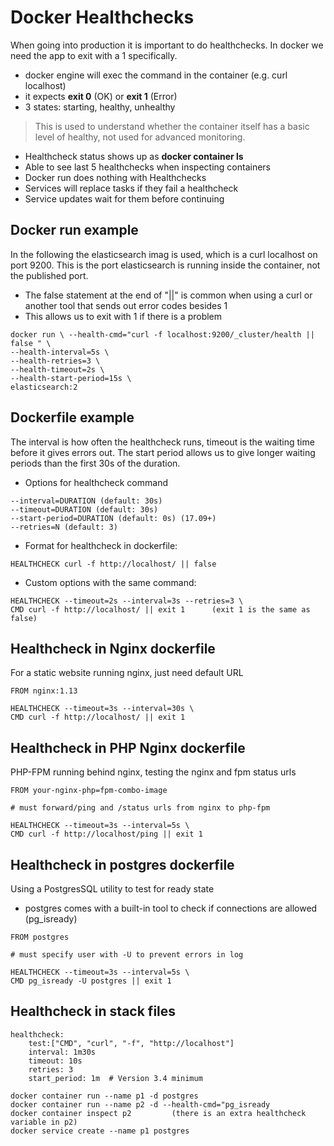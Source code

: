 # Docker Healthchecks

When going into production it is important to do healthchecks. In docker we need the app to exit with a 1 specifically.

- docker engine will exec the command in the container (e.g. curl localhost)
- it expects **exit 0** (OK) or **exit 1** (Error)
- 3 states: starting, healthy, unhealthy 

> This is used to understand whether the container itself has a basic level of healthy, not used for advanced monitoring.

- Healthcheck status shows up as **docker container ls**
- Able to see last 5 healthchecks when inspecting containers 
- Docker run does nothing with Healthchecks
- Services will replace tasks if they fail a healthcheck
- Service updates wait for them before continuing 

## Docker run example 

In the following the elasticsearch imag is used, which is a curl localhost on port 9200. This is the port elasticsearch is running inside the container, not the published port.

- The false statement at the end of "||" is common when using a curl or another tool that sends out error codes besides 1
- This allows us to exit with 1 if there is a problem

```
docker run \ --health-cmd="curl -f localhost:9200/_cluster/health || false " \
--health-interval=5s \
--health-retries=3 \
--health-timeout=2s \
--health-start-period=15s \
elasticsearch:2
```

## Dockerfile example 

The interval is how often the healthcheck runs, timeout is the waiting time before it gives errors out. The start period allows us 
to give longer waiting periods than the first 30s of the duration.

- Options for healthcheck command 

```
--interval=DURATION (default: 30s)
--timeout=DURATION (default: 30s)
--start-period=DURATION (default: 0s) (17.09+)
--retries=N (default: 3)
```

- Format for healthcheck in dockerfile:
```
HEALTHCHECK curl -f http://localhost/ || false 	
```

- Custom options with the same command: 
```
HEALTHCHECK --timeout=2s --interval=3s --retries=3 \ 
CMD curl -f http://localhost/ || exit 1 	 (exit 1 is the same as false)
```

## Healthcheck in Nginx dockerfile 

For a static website running nginx, just need default URL 

```
FROM nginx:1.13 

HEALTHCHECK --timeout=3s --interval=30s \ 
CMD curl -f http://localhost/ || exit 1

```

## Healthcheck in PHP Nginx dockerfile 

PHP-FPM running behind nginx, testing the nginx and fpm status urls 

```
FROM your-nginx-php=fpm-combo-image 

# must forward/ping and /status urls from nginx to php-fpm 

HEALTHCHECK --timeout=3s --interval=5s \ 
CMD curl -f http://localhost/ping || exit 1
```

## Healthcheck in postgres dockerfile 

Using a PostgresSQL utility to test for ready state 

- postgres comes with a built-in tool to check if connections are allowed (pg_isready) 

```
FROM postgres

# must specify user with -U to prevent errors in log

HEALTHCHECK --timeout=3s --interval=5s \ 
CMD pg_isready -U postgres || exit 1
```

## Healthcheck in stack files 

```
healthcheck:
	test:["CMD", "curl", "-f", "http://localhost"]
	interval: 1m30s
	timeout: 10s
	retries: 3
	start_period: 1m  # Version 3.4 minimum 
```



```
docker container run --name p1 -d postgres
docker container run --name p2 -d --health-cmd="pg_isready
docker container inspect p2 		(there is an extra healthcheck variable in p2)
docker service create --name p1 postgres			
```
